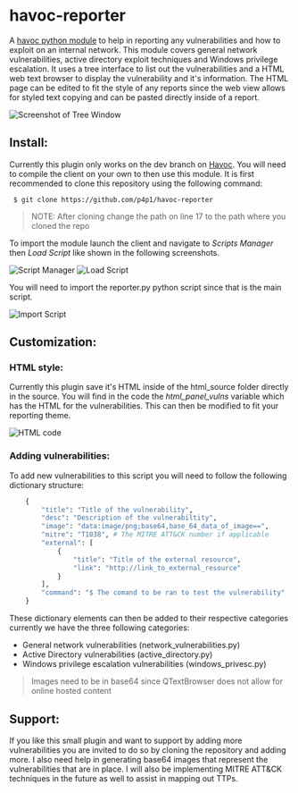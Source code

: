 # havoc-reporter

A [havoc python module](https://havocframework.com/) to help in reporting any
vulnerabilities and how to exploit on an internal network. This module covers
general network vulnerabilities, active directory exploit techniques and Windows
privilege escalation. It uses a tree interface to list out the vulnerabilities
and a HTML web text browser to display the vulnerability and it's information.
The HTML page can be edited to fit the style of any reports since the web view
allows for styled text copying and can be pasted directly inside of a report.

![Screenshot of Tree Window](https://raw.githubusercontent.com/p4p1/havoc-reporter/main/assets/reporter.png)

## Install:

Currently this plugin only works on the dev branch on [Havoc](https://github.com/HavocFramework/Havoc/tree/dev).
You will need to compile the client on your own to then use this module. It is
first recommended to clone this repository using the following command:
```
 $ git clone https://github.com/p4p1/havoc-reporter
```

> NOTE: After cloning change the path on line 17 to the path where you cloned the repo

To import the module launch the client and navigate to *Scripts Manager* then
*Load Script* like shown in the following screenshots.

![Script Manager](https://raw.githubusercontent.com/p4p1/havoc-reporter/main/assets/tuto1.png)
![Load Script](https://raw.githubusercontent.com/p4p1/havoc-reporter/main/assets/tuto2.png)

You will need to import the reporter.py python script since that is the main
script.

![Import Script](https://raw.githubusercontent.com/p4p1/havoc-reporter/main/assets/tuto3.png)


## Customization:

### HTML style:

Currently this plugin save it's HTML inside of the html_source folder directly
in the source. You will find in the code the *html_panel_vulns* variable which
has the HTML for the vulnerabilities. This can then be modified to fit your
reporting theme.

![HTML code](https://raw.githubusercontent.com/p4p1/havoc-reporter/main/assets/html_code.png)

### Adding vulnerabilities:

To add new vulnerabilities to this script you will need to follow the following
dictionary structure:
```python
    {
        "title": "Title of the vulnerability",
        "desc": "Description of the vulnerabiltity",
        "image": "data:image/png;base64,base_64_data_of_image==",
        "mitre": "T1038", # The MITRE ATT&CK number if applicable
        "external": [
            {
                "title": "Title of the external resource",
                "link": "http://link_to_external_resource"
            }
        ],
        "command": "$ The comand to be ran to test the vulnerability"
    }
```
These dictionary elements can then be added to their respective categories
currently we have the three following categories:
 - General network vulnerabilities (network_vulnerabilities.py)
 - Active Directory vulnerabilities (active_directory.py)
 - Windows privilege escalation vulnerabilities (windows_privesc.py)

> Images need to be in base64 since QTextBrowser does not allow for online hosted content

## Support:

If you like this small plugin and want to support by adding more vulnerabilities
you are invited to do so by cloning the repository and adding more. I also need
help in generating base64 images that represent the vulnerabilities that are in
place. I will also be implementing MITRE ATT&CK techniques in the future as well
to assist in mapping out TTPs.
